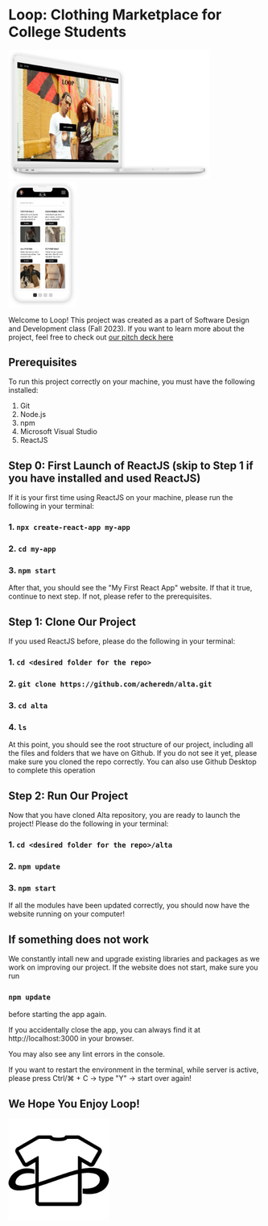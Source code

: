 # Loop: Clothing Marketplace for College Students

<p float="left">
  <img src="https://github.com/acheredn/alta/blob/main/src/images/loopHomepage.png" width="400" /> 
  <img src="https://github.com/acheredn/alta/blob/main/src/images/loopPhoneview.png" height="250" />



Welcome to Loop! This project was created as a part of Software Design and Development class (Fall 2023). If you want to learn more about the project, feel free to check out [our pitch deck here](https://docs.google.com/presentation/d/1I4ZPFR0tH5jLC0tQIphFwFCdRPSYU3zqqOHcsWhmR14/edit?usp=sharing)



## Prerequisites

To run this project correctly on your machine, you must have the following installed:
1. Git
2. Node.js
3. npm
4. Microsoft Visual Studio
5. ReactJS

## Step 0: First Launch of ReactJS (skip to Step 1 if you have installed and used ReactJS)

If it is your first time using ReactJS on your machine, please run the following in your terminal:

### 1. `npx create-react-app my-app`
### 2. `cd my-app`
### 3. `npm start`

After that, you should see the "My First React App" website. If that it true, continue to next step. If not, please refer to the prerequisites.

## Step 1: Clone Our Project

If you used ReactJS before, please do the following in your terminal:

### 1. `cd <desired folder for the repo>`
### 2. `git clone https://github.com/acheredn/alta.git`
### 3. `cd alta`
### 4. `ls`

At this point, you should see the root structure of our project, including all the files and folders that we have on Github. If you do not see it yet, please make sure you cloned the repo correctly. You can also use Github Desktop to complete this operation

## Step 2: Run Our Project

Now that you have cloned Alta repository, you are ready to launch the project! Please do the following in your terminal:

### 1. `cd <desired folder for the repo>/alta`
### 2. `npm update`
### 3. `npm start`

If all the modules have been updated correctly, you should now have the website running on your computer!

## If something does not work

We constantly intall new and upgrade existing libraries and packages as we work on improving our project. If the website does not start, make sure you run

### `npm update`

before starting the app again.

If you accidentally close the app, you can always find it at http://localhost:3000 in your browser.

You may also see any lint errors in the console.

If you want to restart the environment in the terminal, while server is active, please press Ctrl/⌘ + C -> type "Y" -> start over again!

## We Hope You Enjoy Loop!
<img src="https://github.com/acheredn/alta/blob/main/src/images/loopLogoTransparent.png" width="200" />
